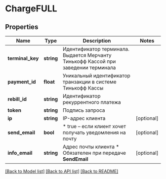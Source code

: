 # ChargeFULL

## Properties
Name | Type | Description | Notes
------------ | ------------- | ------------- | -------------
**terminal_key** | **string** | Идентификатор терминала.  Выдается Мерчанту Тинькофф Кассой при заведении терминала | 
**payment_id** | **float** | Уникальный идентификатор транзакции в системе Тинькофф Кассы | 
**rebill_id** | **string** | Идентификатор рекуррентного платежа | 
**token** | **string** | Подпись запроса | 
**ip** | **string** | IP-адрес клиента | [optional] 
**send_email** | **bool** | * true – если клиент хочет получать уведомления на почту | [optional] 
**info_email** | **string** | Адрес почты клиента * Обязателен при передаче **SendEmail** | [optional] 

[[Back to Model list]](../README.md#documentation-for-models) [[Back to API list]](../README.md#documentation-for-api-endpoints) [[Back to README]](../README.md)


